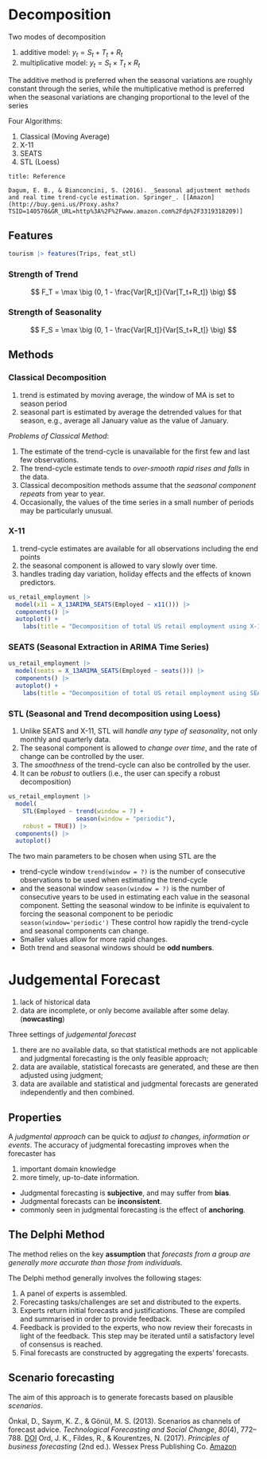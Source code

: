 
# Decomposition

Two modes of decomposition
1. additive model: $y_t = S_t + T_t + R_t$
2. multiplicative model: $y_t = S_t \times T_t \times R_t$

The additive method is preferred when the seasonal variations are roughly constant through the series, while the multiplicative method is preferred when the seasonal variations are changing proportional to the level of the series

Four Algorithms:
1. Classical (Moving Average)
2. X-11
3. SEATS
4. STL (Loess) 

```ad-note
title: Reference

Dagum, E. B., & Bianconcini, S. (2016). _Seasonal adjustment methods and real time trend-cycle estimation. Springer_. [[Amazon](http://buy.geni.us/Proxy.ashx?TSID=140570&GR_URL=http%3A%2F%2Fwww.amazon.com%2Fdp%2F3319318209)]
```

## Features

```r
tourism |> features(Trips, feat_stl)
```

### Strength of Trend

$$
F_T = \max \big (0, 1 - \frac{Var[R_t]}{Var[T_t+R_t]} \big)
$$

### Strength of Seasonality

$$
F_S = \max \big (0, 1 - \frac{Var[R_t]}{Var[S_t+R_t]} \big)
$$



## Methods

### Classical Decomposition

1. trend is estimated by moving average, the window of MA is set to season period
2. seasonal part is estimated by average the detrended values for that season, e.g., average all January value as the value of January.

_Problems of Classical Method_:
1. The estimate of the trend-cycle is unavailable for the first few and last few observations.
2. The trend-cycle estimate tends to _over-smooth rapid rises and falls_ in the data.
3. Classical decomposition methods assume that the _seasonal component repeats_ from year to year.
4. Occasionally, the values of the time series in a small number of periods may be particularly unusual.


### X-11

1. trend-cycle estimates are available for all observations including the end points
2. the seasonal component is allowed to vary slowly over time.
3. handles trading day variation, holiday effects and the effects of known predictors.

```r
us_retail_employment |>
  model(x11 = X_13ARIMA_SEATS(Employed ~ x11())) |>
  components() |>
  autoplot() +
    labs(title = "Decomposition of total US retail employment using X-11.")
```


### SEATS (Seasonal Extraction in ARIMA Time Series)

```r
us_retail_employment |>
  model(seats = X_13ARIMA_SEATS(Employed ~ seats())) |>
  components() |>
  autoplot() +
    labs(title = "Decomposition of total US retail employment using SEATS")
```


### STL (Seasonal and Trend decomposition using Loess)

1. Unlike SEATS and X-11, STL will _handle any type of seasonality_, not only monthly and quarterly data.
2. The seasonal component is allowed to _change over time_, and the rate of change can be controlled by the user.
3. The _smoothness_ of the trend-cycle can also be controlled by the user.
4. It can be _robust_ to outliers (i.e., the user can specify a robust decomposition)


```r
us_retail_employment |>
  model(
    STL(Employed ~ trend(window = 7) +
                   season(window = "periodic"),
    robust = TRUE)) |>
  components() |>
  autoplot()
```

The two main parameters to be chosen when using STL are the 
- trend-cycle window `trend(window = ?)`  is the number of consecutive observations to be used when estimating the trend-cycle
- and the seasonal window `season(window = ?)` is the number of consecutive years to be used in estimating each value in the seasonal component. Setting the seasonal window to be infinite is equivalent to forcing the seasonal component to be periodic `season(window='periodic')`
These control how rapidly the trend-cycle and seasonal components can change. 
- Smaller values allow for more rapid changes. 
- Both trend and seasonal windows should be **odd numbers**.


# Judgemental Forecast

1. lack of historical data
2. data are incomplete, or only become available after some delay. (**nowcasting**)



Three settings of _judgemental forecast_
1. there are no available data, so that statistical methods are not applicable and judgmental forecasting is the only feasible approach; 
2. data are available, statistical forecasts are generated, and these are then adjusted using judgment; 
3. data are available and statistical and judgmental forecasts are generated independently and then combined.

## Properties

A _judgmental approach_ can be quick to _adjust to changes, information or events_. The accuracy of judgmental forecasting improves when the forecaster has 
 1. important domain knowledge
 2. more timely, up-to-date information.

- Judgmental forecasting is **subjective**, and may suffer from **bias**.
- Judgmental forecasts can be **inconsistent**.
- commonly seen in judgmental forecasting is the effect of **anchoring**.

## The Delphi Method

The method relies on the key **assumption** that _forecasts from a group are generally more accurate than those from individuals_.

The Delphi method generally involves the following stages:

1. A panel of experts is assembled.
2. Forecasting tasks/challenges are set and distributed to the experts.
3. Experts return initial forecasts and justifications. These are compiled and summarised in order to provide feedback.
4. Feedback is provided to the experts, who now review their forecasts in light of the feedback. This step may be iterated until a satisfactory level of consensus is reached.
5. Final forecasts are constructed by aggregating the experts’ forecasts.

## Scenario forecasting

The aim of this approach is to generate forecasts based on plausible _scenarios_.

Önkal, D., Sayım, K. Z., & Gönül, M. S. (2013). Scenarios as channels of forecast advice. _Technological Forecasting and Social Change_, _80_(4), 772–788. [DOI](https://doi.org/10.1016/j.techfore.2012.08.015)
Ord, J. K., Fildes, R., & Kourentzes, N. (2017). _Principles of business forecasting_ (2nd ed.). Wessex Press Publishing Co. [Amazon](http://buy.geni.us/Proxy.ashx?TSID=140570&GR_URL=http%3A%2F%2Fwww.amazon.com%2Fdp%2F0999064916)

